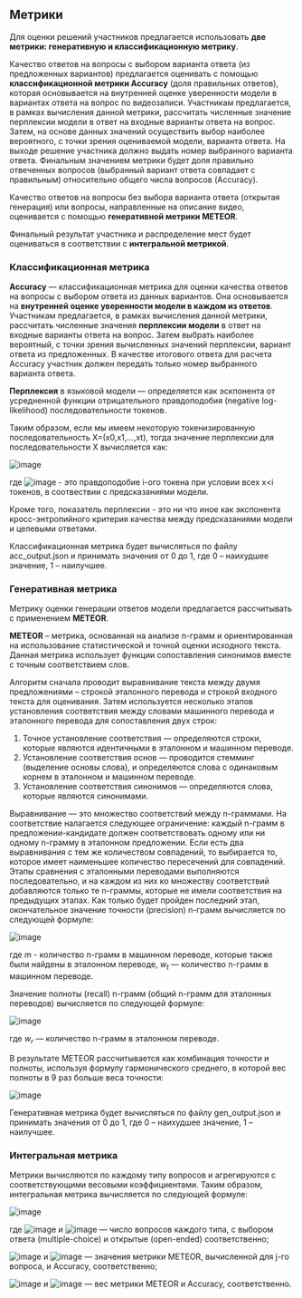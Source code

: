 ## Метрики
Для оценки решений участников предлагается использовать **две метрики: генеративную и классификационную метрику**.

Качество ответов на вопросы с выбором варианта ответа (из предложенных вариантов) предлагается оценивать с помощью **классификационной метрики Accuracy** (доля правильных ответов), которая основывается на внутренней оценке уверенности модели в вариантах ответа на вопрос по видеозаписи. Участникам предлагается, в рамках вычисления данной метрики, рассчитать численные значение перплексии модели в ответ на входные варианты ответа на вопрос. Затем, на основе данных значений осуществить выбор наиболее вероятного, с точки зрения оцениваемой модели, варианта ответа. На выходе решение участника должно выдать номер выбранного варианта ответа. Финальным значением метрики будет доля правильно отвеченных вопросов (выбранный вариант ответа совпадает с правильным) относительно общего числа вопросов (Accuracy).

Качество ответов на вопросы без выбора варианта ответа (открытая генерация) или вопросы, направленные на описание видео, оценивается с помощью **генеративной метрики METEOR**. 

Финальный результат участника и распределение мест будет оцениваться в соответствии с **интегральной метрикой**. <br>

### Классификационная метрика

**Accuracy** — классификационная метрика для оценки качества ответов на вопросы с выбором ответа из данных вариантов. Она основывается на **внутренней оценке уверенности модели в каждом из ответов**. 
Участникам предлагается, в рамках вычисления данной метрики, рассчитать численные значения **перплексии модели** в ответ на входные варианты ответа на вопрос. Затем выбрать наиболее вероятный, с точки зрения вычисленных значений перплексии, вариант ответа из предложенных.
В качестве итогового ответа для расчета Accuracy участник должен передать только номер выбранного варианта ответа.

**Перплексия** в языковой модели — определяется как эскпонента от усредненной функции отрицательного правдоподобия (negative log-likelihood) последовательности токенов.

Таким образом, если мы имеем некоторую токенизированную последовательность X=(x0,x1,…,xt), тогда значение перплексии для последовательности X вычисляется как:

![image](https://latex.codecogs.com/svg.image?\large&space;\dpi{150}&space;PPL(X)=exp^{\frac{1}{t}\sum_{i}^{t}log&space;p_{\theta}(x_{i}|x_{<i})})

где ![image](https://latex.codecogs.com/svg.image?\large&space;\dpi{150}log&space;p_{\theta}(x_{i}|x_{<i})) - это правдоподобие i-ого токена при условии всех x<i токенов, в соотвествии с предсказаниями модели.

Кроме того, показатель перплексии - это ни что иное как экспонента кросс-энтропийного критерия качества между предсказаниями модели и целевыми ответами.

Классификационная метрика будет вычисляться по файлу acc_output.json и принимать значения от 0 до 1, где 0 – наихудшее значение, 1 – наилучшее.


### Генеративная метрика
Метрику оценки генерации ответов модели предлагается рассчитывать с применением **METEOR**.

**METEOR** – метрика, основанная на анализе n-грамм и ориентированная на использование статистической и точной оценки исходного текста. 
Данная метрика использует функции сопоставления синонимов вместе с точным соответствием слов. 

Алгоритм сначала проводит выравнивание текста между двумя предложениями – строкой эталонного перевода и строкой входного текста для оценивания. Затем используется несколько этапов установления соответствия между словами машинного перевода и эталонного перевода для сопоставления двух строк:
1. Точное установление соответствия — определяются строки, которые являются идентичными в эталонном и машинном переводе.
2. Установление соответствия основ — проводится стемминг (выделение основы слова), и определяются слова с одинаковым корнем в эталонном и машинном переводе.
3. Установление соответствия синонимов — определяются слова, которые являются синонимами.

Выравнивание — это множество соответствий между n-граммами. На соответствие налагается следующее ограничение: каждый n-грамм в предложении-кандидате должен соответствовать одному или ни одному n-грамму в эталонном предложении. Если есть два выравнивания с тем же количеством совпадений, то выбирается то, которое имеет наименьшее количество пересечений для совпадений. Этапы сравнения с эталонными переводами выполняются последовательно, и на каждом из них ко множеству соответствий добавляются только те n-граммы, которые не имели соответствия на предыдущих этапах. Как только будет пройден последний этап, окончательное значение точности (precision) n-грамм вычисляется по следующей формуле:


![image](https://latex.codecogs.com/svg.image?\text{P}=\frac{m}{w_t},)

где $m$ - количество n-грамм в машинном переводе, которые также были найдены в эталонном переводе, $w_t$ — количество n-грамм в машинном переводе. 

Значение полноты (recall) n-грамм (общий n-грамм для эталонных переводов) вычисляется по следующей формуле:

![image](https://latex.codecogs.com/svg.image?\text{R}=\frac{m}{w_r},)

где $w_r$ — количество n-грамм в эталонном переводе.

В результате METEOR рассчитывается как комбинация точности и полноты, используя формулу гармонического среднего, в которой вес полноты в 9 раз больше веса точности:

![image](https://latex.codecogs.com/svg.image?\text{METEOR}=\frac{10PR}{R&plus;9P}.)

Генеративная метрика будет вычисляться по файлу gen_output.json и принимать значения от 0 до 1, где 0 – наихудшее значение, 1 – наилучшее.

### Интегральная метрика

Метрики вычисляются по каждому типу вопросов и агрегируются с соответствующими весовыми коэффициентами.
Таким образом, интегральная метрика вычисляется по следующей формуле:

![image](https://latex.codecogs.com/svg.image?&space;I=w_{M}\times\frac{1}{J_{o}}\times\sum_{j}^{J_{o}}METEOR_{j}&plus;w_{A}\times&space;Accuracy)    
    
    
где ![image](https://latex.codecogs.com/svg.image?J_{m})   и   ![image](https://latex.codecogs.com/svg.image?J_{o})  — число вопросов каждого типа, с выбором ответа (multiple-choice) и открытые (open-ended) соответственно;    
    
![image](https://latex.codecogs.com/svg.image?METEOR_{j})   и    ![image](https://latex.codecogs.com/svg.image?Accuracy) — значения метрики METEOR, вычисленной для j-го вопроса, и Accuracy, соответственно;    
    
![image](https://latex.codecogs.com/svg.image?w_{M})   и   ![image](https://latex.codecogs.com/svg.image?w_{A}) — вес метрики METEOR и Accuracy, соответственно.    
